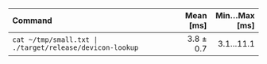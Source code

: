 | Command | Mean [ms] | Min…Max [ms] |
|:---|---:|---:|
| `cat ~/tmp/small.txt \| ./target/release/devicon-lookup` | 3.8 ± 0.7 | 3.1…11.1 |
